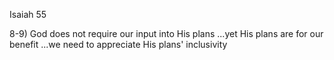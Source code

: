 Isaiah 55


8-9) God does not require our input into His plans
  ...yet His plans are for our benefit
  ...we need to appreciate His plans' inclusivity
